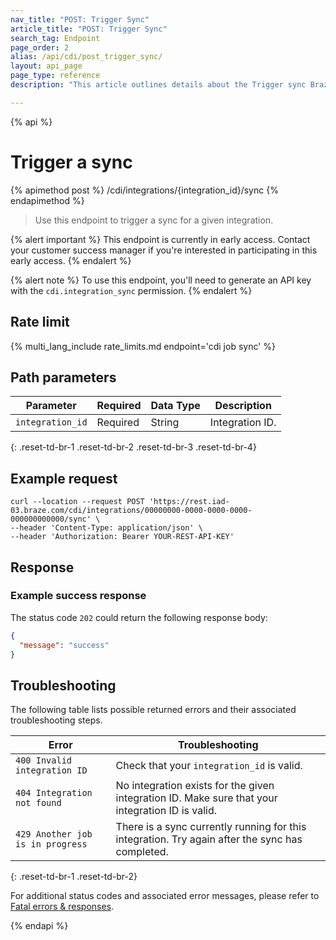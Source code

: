 ```yaml
---
nav_title: "POST: Trigger Sync"
article_title: "POST: Trigger Sync"
search_tag: Endpoint
page_order: 2
alias: /api/cdi/post_trigger_sync/
layout: api_page
page_type: reference
description: "This article outlines details about the Trigger sync Braze endpoint."

---
```

{% api %}
# Trigger a sync
{% apimethod post %}
/cdi/integrations/{integration_id}/sync
{% endapimethod %}

> Use this endpoint to trigger a sync for a given integration.

{% alert important %}
This endpoint is currently in early access. Contact your customer success manager if you're interested in participating in this early access.
{% endalert %}

{% alert note %}
To use this endpoint, you'll need to generate an API key with the `cdi.integration_sync` permission.
{% endalert %}

## Rate limit

{% multi_lang_include rate_limits.md endpoint='cdi job sync' %}

## Path parameters

| Parameter | Required | Data Type | Description |
|---|---|---|---|
| `integration_id` | Required | String | Integration ID. |
{: .reset-td-br-1 .reset-td-br-2 .reset-td-br-3 .reset-td-br-4}

## Example request

```
curl --location --request POST 'https://rest.iad-03.braze.com/cdi/integrations/00000000-0000-0000-0000-000000000000/sync' \
--header 'Content-Type: application/json' \
--header 'Authorization: Bearer YOUR-REST-API-KEY'
```

## Response

### Example success response

The status code `202` could return the following response body:

```json
{
  "message": "success"
}
```

## Troubleshooting

The following table lists possible returned errors and their associated troubleshooting steps.

| Error | Troubleshooting |
| --- | --- |
| `400 Invalid integration ID` | Check that your `integration_id` is valid. |
| `404 Integration not found` | No integration exists for the given integration ID. Make sure that your integration ID is valid. |
| `429 Another job is in progress` | There is a sync currently running for this integration. Try again after the sync has completed. |
{: .reset-td-br-1 .reset-td-br-2}

For additional status codes and associated error messages, please refer to [Fatal errors & responses]({{site.baseurl}}/api/errors/#fatal-errors).

{% endapi %}
